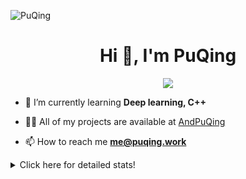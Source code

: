 ![PuQing](https://user-images.githubusercontent.com/27223114/171565019-9a56fae6-b08b-421f-99db-7e830da42371.png)

<h1 align="center">Hi 👋, I'm PuQing</h1>

<p align="center">
  <img src="https://github-widgetbox.vercel.app/api/profile?username=AndPuQing&data=followers,repositories,stars,commits"/>
</p>

- 🌱 I’m currently learning **Deep learning, C++**

- 👨‍💻 All of my projects are available at [AndPuQing](https://github.com/AndPuQing)

- 📫 How to reach me **me@puqing.work**

<details>
<summary>Click here for detailed stats!</summary>

<!--START_SECTION:waka-->
**I'm a Night 🦉** 

```text
🌞 Morning    42 commits     ██░░░░░░░░░░░░░░░░░░░░░░░   11.17% 
🌆 Daytime    128 commits    ████████░░░░░░░░░░░░░░░░░   34.04% 
🌃 Evening    111 commits    ███████░░░░░░░░░░░░░░░░░░   29.52% 
🌙 Night      95 commits     ██████░░░░░░░░░░░░░░░░░░░   25.27%

```


📊 **This Week I Spent My Time On** 

```text
💬 Programming Languages: 
JavaScript               51 mins             ████████████████░░░░░░░░░   64.94% 
Python                   15 mins             █████░░░░░░░░░░░░░░░░░░░░   19.93% 
Git                      6 mins              ██░░░░░░░░░░░░░░░░░░░░░░░   7.64% 
Jupyter Notebook         4 mins              █░░░░░░░░░░░░░░░░░░░░░░░░   5.08% 
Git Config               1 min               ░░░░░░░░░░░░░░░░░░░░░░░░░   1.38%

🔥 Editors: 
VS Code                  1 hr 19 mins        █████████████████████████   100.0%

💻 Operating System: 
Mac                      41 mins             █████████████░░░░░░░░░░░░   52.38% 
Windows                  37 mins             ████████████░░░░░░░░░░░░░   47.62%

```


<!--END_SECTION:waka-->
</details>
